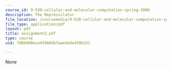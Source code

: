 ```yaml
---
course_id: 9-530-cellular-and-molecular-computation-spring-2000
description: The Repressilator
file_location: /coursemedia/9-530-cellular-and-molecular-computation-spring-2000/fd6b9d0ece4f8b65bfaaedade459b331_assignment2.pdf
file_type: application/pdf
layout: pdf
title: assignment2.pdf
type: course
uid: fd6b9d0ece4f8b65bfaaedade459b331

---
```

None